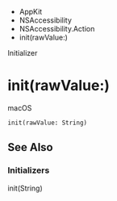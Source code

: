 

- AppKit
- NSAccessibility
- NSAccessibility.Action
-  init(rawValue:) 

Initializer

# init(rawValue:)

macOS

``` source
init(rawValue: String)
```

## See Also

### Initializers

init(String)


